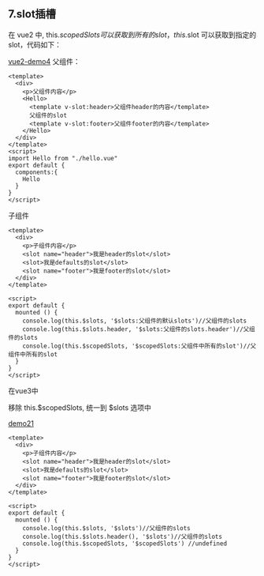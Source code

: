 ## 7.slot插槽

在 vue2 中, this.$scopedSlots 可以获取到所有的slot，this.$slot 可以获取到指定的slot，代码如下：

[vue2-demo4](###)
父组件：
```vue
<template>
  <div>
    <p>父组件内容</p>
    <Hello>
      <template v-slot:header>父组件header的内容</template>
      父组件的slot
      <template v-slot:footer>父组件footer的内容</template>
    </Hello>
  </div>
</template>
<script>
import Hello from "./hello.vue"
export default {
  components:{
    Hello
  }
}
</script>
```

子组件
```vue
<template>
  <div>
    <p>子组件内容</p>
    <slot name="header">我是header的slot</slot>
    <slot>我是defaults的slot</slot>
    <slot name="footer">我是footer的slot</slot>
  </div>
</template>

<script>
export default {
  mounted () {
    console.log(this.$slots, '$slots:父组件的默认slots')//父组件的slots
    console.log(this.$slots.header, '$slots:父组件的slots.header')//父组件的slots
    console.log(this.$scopedSlots, '$scopedSlots:父组件中所有的slot')//父组件中所有的slot
  }
}
</script>
```

在vue3中

移除 this.$scopedSlots, 统一到 $slots 选项中

[demo21](###)

```vue
<template>
  <div>
    <p>子组件内容</p>
    <slot name="header">我是header的slot</slot>
    <slot>我是defaults的slot</slot>
    <slot name="footer">我是footer的slot</slot>
  </div>
</template>

<script>
export default {
  mounted () {
    console.log(this.$slots, '$slots')//父组件的slots
    console.log(this.$slots.header(), '$slots')//父组件的slots
    console.log(this.$scopedSlots, '$scopedSlots') //undefined
  }
}
</script>
```